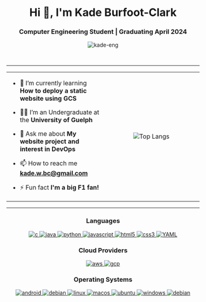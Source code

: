 <h1 align="center">Hi 👋, I'm Kade Burfoot-Clark</h1>
<h3 align="center">Computer Engineering Student | Graduating April 2024</h3>
<p align="center"> <img src="https://komarev.com/ghpvc/?username=kade-eng&label=Profile%20views&color=0e75b6&style=flat" alt="kade-eng" /> </p>

<br>

---

<table align="center">
<tr border="none">
<td width="50%" align="left">
  
- 🌱 I’m currently learning **How to deploy a static website using GCS**
  
- 🧑‍🎓 I’m an Undergraduate at the **University of Guelph**
  
- 💬 Ask me about **My website project and interest in DevOps**
  
- 📫 How to reach me **kade.w.bc@gmail.com**

- ⚡ Fun fact **I'm a big F1 fan!**
</td>
<td width="50%" align="center">

  ![Top Langs](https://github-readme-stats.vercel.app/api/top-langs/?username=kade-eng&langs_count_private=true&theme=radical&card_width=445)

</td>
</tr>
</table>

---

<h3 align="center">Languages</h3>
<p align="center">
  <a href="https://www.cprogramming.com/" target="_blank"> 
    <img src="https://img.shields.io/badge/C%20programming-A8B9CC.svg?style=for-the-badge&logo=c&logoColor=white"
      alt="c"/>
  </a>
  <a href="https://www.java.com" target="_blank"> 
    <img src="https://img.shields.io/badge/Java-007396.svg?style=for-the-badge&logo=java&logoColor=white" 
      alt="java"/> 
  </a>
  <a href="https://www.python.org/" target="_blank"> 
    <img src="https://img.shields.io/badge/python-3670A0?style=for-the-badge&logo=python&logoColor=ffdd54" 
      alt="python"/> 
  </a>
  <a href="https://developer.mozilla.org/en-US/docs/Web/JavaScript" target="_blank"> 
    <img src="https://img.shields.io/badge/Javascript-F7DF1E.svg?style=for-the-badge&logo=javascript&logoColor=black"
      alt="javascript"/> 
  </a>
  <a href="https://www.w3.org/html/" target="_blank"> 
    <img src="https://img.shields.io/badge/html-E34F26.svg?style=for-the-badge&logo=html5&logoColor=white"
      alt="html5"/> 
  </a>
  <a href="https://www.w3schools.com/css/" target="_blank">
    <img src="https://img.shields.io/badge/css-1572B6.svg?style=for-the-badge&logo=css3&logoColor=white"
      alt="css3"/>
  </a>
  <a href="https://www.redhat.com/en/topics/automation/what-is-yaml" target="_blank"> 
    <img src="https://img.shields.io/badge/yaml-%23ffffff.svg?style=for-the-badge&logo=yaml&logoColor=151515"
      alt="YAML"/>
  </a>
</p>

<h3 align="center">Cloud Providers</h3>
<p align="center">
  <a href="https://aws.amazon.com/?nc2=h_lg" target="_blank"> 
    <img src="https://img.shields.io/badge/AWS-%23FF9900.svg?style=for-the-badge&logo=amazon-aws&logoColor=white"
      alt="aws"/>
  </a>
  <a href="https://cloud.google.com/?hl=en" target="_blank"> 
    <img src="https://img.shields.io/badge/GoogleCloud-%234285F4.svg?style=for-the-badge&logo=google-cloud&logoColor=white" 
      alt="gcp"/> 
  </a>
</p>

<h3 align="center">Operating Systems</h3>
<p align="center">
  <a href="https://www.android.com/intl/en_ca/" target="_blank"> 
    <img src="https://img.shields.io/badge/Android-3DDC84?style=for-the-badge&logo=android&logoColor=white"
      alt="android"/>
  </a>
  <a href="https://www.debian.org/" target="_blank"> 
    <img src="https://img.shields.io/badge/Debian-D70A53?style=for-the-badge&logo=debian&logoColor=white"
      alt="debian"/>
  </a>
  <a href="https://www.linux.org/" target="_blank"> 
    <img src="https://img.shields.io/badge/Linux-FCC624?style=for-the-badge&logo=linux&logoColor=black"
      alt="linux"/>
  </a>
  <a href="https://support.apple.com/en-ca/macos" target="_blank"> 
    <img src="https://img.shields.io/badge/mac%20os-000000?style=for-the-badge&logo=macos&logoColor=F0F0F0"
      alt="macos"/>
  </a>
  <a href="https://ubuntu.com/" target="_blank"> 
    <img src="https://img.shields.io/badge/Ubuntu-E95420?style=for-the-badge&logo=ubuntu&logoColor=white"
      alt="ubuntu"/>
  </a>
  <a href="https://www.microsoft.com/en-ca/windows?r=1" target="_blank"> 
    <img src="https://img.shields.io/badge/Windows-0078D6?style=for-the-badge&logo=windows&logoColor=white"
      alt="windows"/>
  </a>
  <a href="" target="_blank"> 
    <img src=""
      alt="debian"/>
  </a>
</p>

